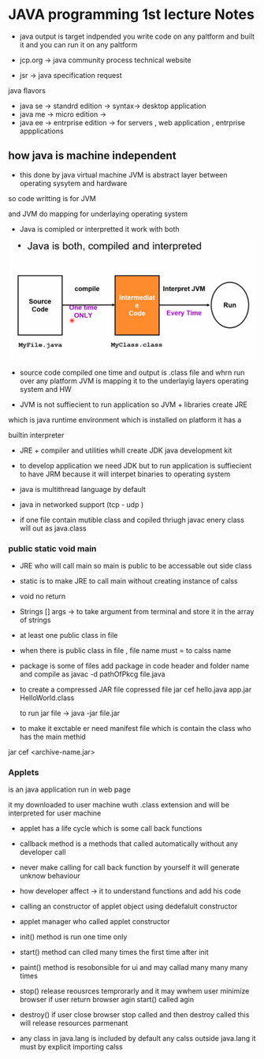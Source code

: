 # JAVA programming  1st lecture Notes

- java output is target indpended you write code on any paltform and 
    built it and you can run it on any paltform

   
- jcp.org -> java community process technical website 

- jsr -> java specification request 

java flavors 

- java se -> standrd edition ->  syntax-> desktop application 
- java me -> micro edition   ->  
- java ee -> entrprise edition -> for servers , web application , entrprise appplications 


## how java is machine independent 

- this done by java virtual machine JVM is abstract layer between operating sysytem and hardware 

so code writting is for JVM 

and JVM do mapping for underlaying operating system 

- Java is comipled or interpretted 
 it work with both 

![alt text](image.png)

- source code compiled one time and output is .class file and whrn run over 
any platform JVM is mapping it to the underlayig layers operating system and HW 

- JVM is not suffiecient to run application  so JVM + libraries create JRE 

which is java runtime environment which is installed on  platform it has a 

builtin interpreter 

- JRE + compiler and utilities whill create JDK java development kit 

- to develop application we need JDK but to run application is suffiecient to have JRM because it will interpet binaries to operating system 

- java is multithread language by default 

- java in networked support (tcp - udp )

- if one file contain mutible class and copiled thriugh javac enery class will out as java.class 

### public static void main 

- JRE who will call main so main is public to be accessable out side class 

- static is to make JRE to call main without creating instance of calss 

- void no return 

- Strings [] args -> to take argument from terminal and store it in the array of strings 

- at least one public class in file 
- when there is public class in file , file name must = to calss name 

- package is some of files add package in code header and folder name and compile as javac -d pathOfPkcg file.java 

- to create a compressed JAR file copressed file 
    jar cef hello.java  app.jar HelloWorld.class

    to run jar file -> java -jar file.jar 

- to make it exctable er need manifest file which is contain the class who has the main methid 

jar cef <entry-point> <archive-name.jar> <files>



### Applets 

is an java application run in web page 

it my downloaded to user machine wuth .class extension and will be interpreted for user machine 



- applet has a life cycle which is some call back functions 

- callback method is a methods that called  automatically without any developer call 

- never make calling for call back function by yourself it will generate unknow behaviour  

- how developer affect -> it to understand functions and add his code 

- calling an constructor of applet object using dedefalult constructor 

- applet manager who called applet constructor 

- init() method is run one time only 

- start() method can clled many times the first time after init 

- paint() method is resobonsible for ui and may callad many many many times 

- stop() release reousrces temprorarly and it may wwhem user minimize browser 
        if user return browser agin start() called agin 

- destroy() if user close browser stop called and then destroy called this will release resources parmenant 


- any class in java.lang is included by default any calss outside java.lang it must by explicit importing calss 